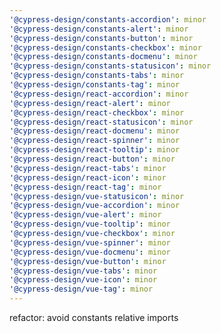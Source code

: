 ```yaml
---
'@cypress-design/constants-accordion': minor
'@cypress-design/constants-alert': minor
'@cypress-design/constants-button': minor
'@cypress-design/constants-checkbox': minor
'@cypress-design/constants-docmenu': minor
'@cypress-design/constants-statusicon': minor
'@cypress-design/constants-tabs': minor
'@cypress-design/constants-tag': minor
'@cypress-design/react-accordion': minor
'@cypress-design/react-alert': minor
'@cypress-design/react-checkbox': minor
'@cypress-design/react-statusicon': minor
'@cypress-design/react-docmenu': minor
'@cypress-design/react-spinner': minor
'@cypress-design/react-tooltip': minor
'@cypress-design/react-button': minor
'@cypress-design/react-tabs': minor
'@cypress-design/react-icon': minor
'@cypress-design/react-tag': minor
'@cypress-design/vue-statusicon': minor
'@cypress-design/vue-accordion': minor
'@cypress-design/vue-alert': minor
'@cypress-design/vue-tooltip': minor
'@cypress-design/vue-checkbox': minor
'@cypress-design/vue-spinner': minor
'@cypress-design/vue-docmenu': minor
'@cypress-design/vue-button': minor
'@cypress-design/vue-tabs': minor
'@cypress-design/vue-icon': minor
'@cypress-design/vue-tag': minor
---
```


refactor: avoid constants relative imports
